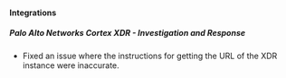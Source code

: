 
#### Integrations

##### Palo Alto Networks Cortex XDR - Investigation and Response

- Fixed an issue where the instructions for getting the URL of the XDR instance were inaccurate.